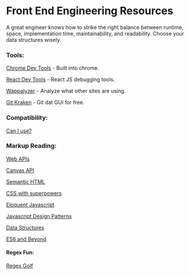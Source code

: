 # Front End Engineering Resources
A great engineer knows how to strike the right balance between runtime, space, implementation time, maintainability, and readability. Choose your data structures wisely.

### Tools:
[Chrome Dev Tools](https://developer.chrome.com/devtools) - Built into chrome.

[React Dev Tools](https://chrome.google.com/webstore/detail/react-developer-tools/fmkadmapgofadopljbjfkapdkoienihi?hl=en) - React JS debugging tools.

[Wappalyzer](https://chrome.google.com/webstore/detail/wappalyzer/gppongmhjkpfnbhagpmjfkannfbllamg?hl=en) - Analyze what other sites are using. 

[Git Kraken](https://www.gitkraken.com/) - Git dat GUI for free. 

### Compatibility:
[Can I use?](http://caniuse.com/)

### Markup Reading:
[Web APIs](https://developer.mozilla.org/en-US/docs/Web/API)

[Canvas API](https://developer.mozilla.org/en-US/docs/Web/API/Canvas_API)

[Semantic HTML](https://www.w3schools.com/html/html5_semantic_elements.asp)

[CSS with superpowers](http://sass-lang.com/)

[Eloquent Javascript](http://eloquentjavascript.net/)

[Javascript Design Patterns](https://addyosmani.com/resources/essentialjsdesignpatterns/book/)

[Data Structures](https://developer.mozilla.org/en-US/docs/Web/JavaScript/Data_structures)

[ES6 and Beyond](https://github.com/getify/You-Dont-Know-JS/tree/master/es6%20%26%20beyond)

#### Regex Fun:
[Regex Golf](https://alf.nu/RegexGolf)
